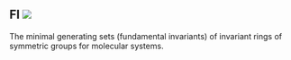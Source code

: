 ## FI ![](https://github.com/kjshao/FI/raw/master/icon_fi.png)
The minimal generating sets (fundamental invariants) of invariant rings of symmetric groups for molecular systems.
